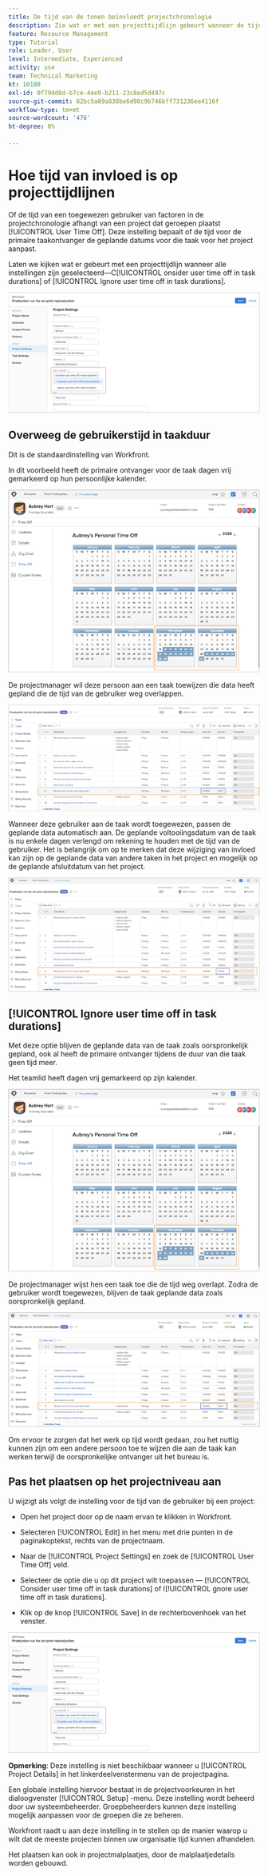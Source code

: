 ```yaml
---
title: De tijd van de tonen beïnvloedt projectchronologie
description: Zie wat er met een projecttijdlijn gebeurt wanneer de tijd van het plaatsen aan en uit is.
feature: Resource Management
type: Tutorial
role: Leader, User
level: Intermediate, Experienced
activity: use
team: Technical Marketing
kt: 10180
exl-id: 0f79dd8d-b7ce-4ee9-b211-23c8ed5d497c
source-git-commit: 02bc5a09a838be6d98c9b746bff731236ee4116f
workflow-type: tm+mt
source-wordcount: '476'
ht-degree: 0%

---
```


# Hoe tijd van invloed is op projecttijdlijnen

Of de tijd van een toegewezen gebruiker van factoren in de projectchronologie afhangt van een project dat geroepen plaatst [!UICONTROL User Time Off]. Deze instelling bepaalt of de tijd voor de primaire taakontvanger de geplande datums voor die taak voor het project aanpast.

Laten we kijken wat er gebeurt met een projecttijdlijn wanneer alle instellingen zijn geselecteerd—C[!UICONTROL onsider user time off in task durations] of [!UICONTROL Ignore user time off in task durations].

![Gebruikerstijd instellen](assets/toapt_01.png)

## Overweeg de gebruikerstijd in taakduur

Dit is de standaardinstelling van Workfront.

In dit voorbeeld heeft de primaire ontvanger voor de taak dagen vrij gemarkeerd op hun persoonlijke kalender.

![persoonlijke kalender](assets/toapt_02.png)

De projectmanager wil deze persoon aan een taak toewijzen die data heeft gepland die de tijd van de gebruiker weg overlappen.

![projecttaak met datums](assets/toapt_03.png)

Wanneer deze gebruiker aan de taak wordt toegewezen, passen de geplande data automatisch aan. De geplande voltooiingsdatum van de taak is nu enkele dagen verlengd om rekening te houden met de tijd van de gebruiker. Het is belangrijk om op te merken dat deze wijziging van invloed kan zijn op de geplande data van andere taken in het project en mogelijk op de geplande afsluitdatum van het project.

![projecttaak op tijd](assets/toapt_04.png)

## [!UICONTROL Ignore user time off in task durations]

Met deze optie blijven de geplande data van de taak zoals oorspronkelijk gepland, ook al heeft de primaire ontvanger tijdens de duur van die taak geen tijd meer.

Het teamlid heeft dagen vrij gemarkeerd op zijn kalender.

![pto-kalender met duidelijke datums](assets/toapt_05.png)

De projectmanager wijst hen een taak toe die de tijd weg overlapt. Zodra de gebruiker wordt toegewezen, blijven de taak geplande data zoals oorspronkelijk gepland.

![projecttaakdatums aanpassen](assets/toapt_06.png)

Om ervoor te zorgen dat het werk op tijd wordt gedaan, zou het nuttig kunnen zijn om een andere persoon toe te wijzen die aan de taak kan werken terwijl de oorspronkelijke ontvanger uit het bureau is.

## Pas het plaatsen op het projectniveau aan

U wijzigt als volgt de instelling voor de tijd van de gebruiker bij een project:

* Open het project door op de naam ervan te klikken in Workfront.

* Selecteren [!UICONTROL Edit] in het menu met drie punten in de paginakoptekst, rechts van de projectnaam.

* Naar de [!UICONTROL Project Settings] en zoek de [!UICONTROL User Time Off] veld.

* Selecteer de optie die u op dit project wilt toepassen — [!UICONTROL Consider user time off in task durations] of I[!UICONTROL gnore user time off in task durations].

* Klik op de knop [!UICONTROL Save] in de rechterbovenhoek van het venster.

![Overweeg de gebruikerstijd in taakduur](assets/toapt_07.png)


**Opmerking**: Deze instelling is niet beschikbaar wanneer u [!UICONTROL Project Details] in het linkerdeelvenstermenu van de projectpagina.

Een globale instelling hiervoor bestaat in de projectvoorkeuren in het dialoogvenster [!UICONTROL Setup] -menu. Deze instelling wordt beheerd door uw systeembeheerder. Groepbeheerders kunnen deze instelling mogelijk aanpassen voor de groepen die ze beheren.

Workfront raadt u aan deze instelling in te stellen op de manier waarop u wilt dat de meeste projecten binnen uw organisatie tijd kunnen afhandelen.

Het plaatsen kan ook in projectmalplaatjes, door de malplaatjedetails worden gebouwd.
